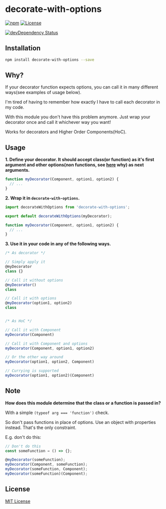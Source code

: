 # decorate-with-options

[![npm](https://img.shields.io/npm/v/decorate-with-options.svg?style=flat-square)](https://www.npmjs.com/package/eslint-config-sensible)
[![License](https://img.shields.io/npm/l/decorate-with-options.svg?style=flat-square)](https://github.com/le0nik/eslint-config-sensible/blob/master/LICENSE)

[![devDependency Status](https://img.shields.io/david/dev/le0nik/decorate-with-options.svg?style=flat-square)](https://david-dm.org/le0nik/eslint-config-sensible#info=devDependencies)

## Installation

```sh
npm install decorate-with-options --save
```

## Why?

If your decorator function expects options, you can call it in many different ways(see examples of usage below).

I'm tired of having to remember how exactly I have to call each decorator in my code.

With this module you don't have this problem anymore. Just wrap your decorator once and call it whichever way you want!

Works for decorators and Higher Order Components(HoC).

## Usage

**1. Define your decorator. It should accept class(or function) as it's first argument and other options(non functions, see [here](#note) why) as next arguments.**

```js
function myDecorator(Component, option1, option2) {
  // ...
}
```

**2. Wrap it in `decorate-with-options`.**

```js
import decorateWithOptions from 'decorate-with-options';

export default decorateWithOptions(myDecorator);

function myDecorator(Component, option1, option2) {
  // ...
}
```
**3. Use it in your code in any of the following ways.**

```js
/* As decorator */

// Simply apply it
@myDecorator
class {}

// Call it without options
@myDecorator()
class

// Call it with options
@myDecorator(option1, option2)
class


/* As HoC */

// Call it with Component
myDecorator(Component)

// Call it with Component and options
myDecorator(Component, option1, option2)

// Or the other way around
myDecorator(option1, option2, Component)

// Currying is supported
myDecorator(option1, option2)(Component)
```

## Note

**How does this module determine that the class or a function is passed in?**

With a simple `(typeof arg === 'function')` check.

So don't pass functions in place of options. Use an object with properties instead. That's the only constraint.

E.g. don't do this:

```js
// Don't do this
const someFunction = () => {};

@myDecorator(someFunction);
myDecorator(Component, someFunction);
myDecorator(someFunction, Component);
myDecorator(someFunction)(Component);

```

## License

[MIT License](https://github.com/le0nik/eslint-config-sensible/blob/master/LICENSE)

